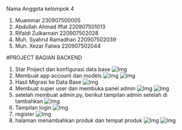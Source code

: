 Nama Anggota kelompok 4

1. Muammar 230907500005
2. Abdullah Ahmad Iffat 220907501013
3. Rifaldi Zulkarnain 220907502028
4. Muh. Syahrul Ramadhan 220907502039
5. Muh. Xezar Fatwa 220907502044

#PROJECT BAGIAN BACKEND

1. Star Project dan konfigurasi data base
   ![Img](static/images/doc/1.jpg)
2. Membuat app account dan models
   ![Img](static/images/doc/2.2.jpg)
   ![Img](static/images/doc/2.jpg)
3. Hasil Migrasi ke Data Base
   ![Img](static/images/doc/3.jpg)
4. Membuat super user dan membuka panel admin
   ![Img](static/images/doc/4.4.jpg)
   ![Img](static/images/doc/4.jpg)
5. setelah membuat admin.py, berikut tampilan admin setelah di tambahkan
   ![Img](static/images/doc/5.jpg)
6. Tampilan login
   ![Img](static/images/doc/6.jpg)
1. register
   ![Img](static/images/doc/7.jpg)
1. halaman menambahkan produk dan tempat produk
   ![Img](static/images/doc/8.jpg)
   ![Img](static/images/doc/8.8.jpg)
